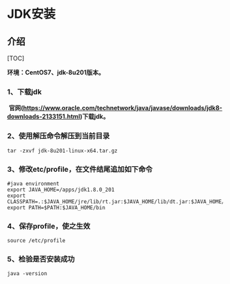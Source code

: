 # JDK安装

## 介绍

[TOC]

**环境：CentOS7、jdk-8u201版本。**

### 1、下载jdk

​		**官网(<https://www.oracle.com/technetwork/java/javase/downloads/jdk8-downloads-2133151.html>)下载jdk。**

### 2、使用解压命令解压到当前目录

```
tar -zxvf jdk-8u201-linux-x64.tar.gz
```

### 3、修改etc/profile，在文件结尾追加如下命令

```shell
#java environment
export JAVA_HOME=/apps/jdk1.8.0_201
export CLASSPATH=.:$JAVA_HOME/jre/lib/rt.jar:$JAVA_HOME/lib/dt.jar:$JAVA_HOME/lib/tools.jar 
export PATH=$PATH:$JAVA_HOME/bin
```

### 4、保存profile，使之生效

```shell
source /etc/profile
```

### 5、检验是否安装成功

```shell
java -version
```